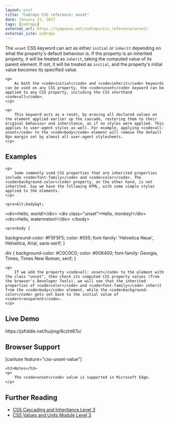 ```yaml
---
layout: post
title: "Codrops CSS reference: unset"
date: January 23, 2017
tags: [codrops]
external_url: https://tympanus.net/codrops/css_reference/unset/
external_site: codrops
---
```

<div class="ct-cssref-description">
    <p>
        The <code>unset</code> CSS keyword can act as either <code>initial</code> or <code>inherit</code> depending on what the property's default behaviour is. If the property is an inherited property, it will be treated as <code>inherit</code>, taking the computed value of its parent element. If not, it will be treated as <code>initial</code>, and the property's initial value becomes its specified value.
    </p>

    <p>
        As both the <code>initial</code> and <code>inherit</code> keywords can be used on any CSS property, the <code>unset</code> keyword can be applied to any CSS property, including the CSS shorthand <code>all</code>.
    </p>

    <p>
        This keyword acts as a reset, by erasing all declared values on the element applied earlier up the cascade, restoring them to their original behaviour and inheritance, as if no styles were applied. This applies to user-agent styles as well. For example, applying <code>all: unset</code> to the <code>body</code> element will remove the default 8px margin set by almost all user-agent stylesheets.
    </p>
</div>

<div class="ct-cssref-examples">
    <h2>Examples</h2>

    <p>
        Some commonly used CSS properties that are inherited properties include <code>font-family</code> and <code>color</code>. The <code>background-color</code> property, on the other hand, is not inherited. Say we have the following HTML, with some simple styles applied to the elements.
    </p>

    <pre>&lt;body&gt;
  &lt;div&gt;Hello, world!&lt;/div&gt;
  &lt;div class="unset"&gt;Hello, monkey!&lt;/div&gt;
  &lt;div&gt;Hello, watermelon!&lt;/div&gt;
&lt;/body&gt;</pre>

    <pre>body {
  background-color: #F5F5F5;
  color: #555;
  font-family: 'Helvetica Neue', Helvetica, Arial, sans-serif;
}

div {
  background-color: #C0C0C0;
  color: #006400;
  font-family: Georgia, Times, Times New Roman, serif;
}</pre>

    <p>
        If we add the property <code>all: unset</code> to the element with the class "unset", then check its computed CSS property values (from the browser's Developer Tools), we will see that the inherited properties of <code>color</code> and <code>font-family</code> inherit from the <code>body</code> element, while the <code>background-color</code> gets set back to the initial value of <code>transparent</code>.
    </p>
</div>

<div class="ct-cssref-demo">
    <h2>Live Demo</h2>
https://jsfiddle.net/huijing/8czht67o/
</div>

<div class="ct-cssref-support">
    <h2>Browser Support</h2>
    [caniuse feature="css-unset-value"]

    <h3>Notes</h3>
    <p>
        The <code>unset</code> value is supported in Microsoft Edge.
    </p>
</div>

<div class="ct-cssref-further-reading">
    <h2>Further Reading</h2>
    <ul>
        <li>
            <a href="https://www.w3.org/TR/css-cascade-3/#defaulting">CSS Cascading and Inheritance Level 3</a>
        </li>
        <li>
            <a href="https://www.w3.org/TR/css-values-3/#common-keywords">CSS Values and Units Module Level 3</a>
        </li>
    </ul>
</div>

